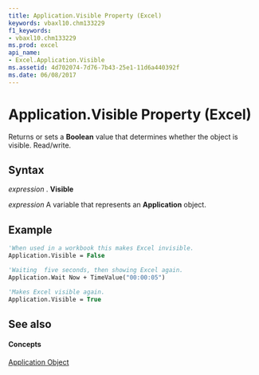 ```yaml
---
title: Application.Visible Property (Excel)
keywords: vbaxl10.chm133229
f1_keywords:
- vbaxl10.chm133229
ms.prod: excel
api_name:
- Excel.Application.Visible
ms.assetid: 4d702074-7d76-7b43-25e1-11d6a440392f
ms.date: 06/08/2017
---
```



# Application.Visible Property (Excel)

Returns or sets a **Boolean** value that determines whether the object is visible. Read/write.


## Syntax

 _expression_ . **Visible**

 _expression_ A variable that represents an **Application** object.

## Example

```vb
'When used in a workbook this makes Excel invisible.
Application.Visible = False

'Waiting  five seconds, then showing Excel again.
Application.Wait Now + TimeValue("00:00:05")

'Makes Excel visible again.
Application.Visible = True

```

## See also


#### Concepts


[Application Object](application-object-excel.md)

